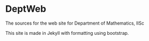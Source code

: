 ---
---

# DeptWeb
The sources for the web site for Department of Mathematics, IISc

This site is made in Jekyll with formatting using bootstrap.
